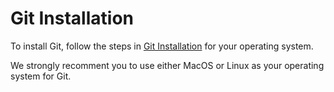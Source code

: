 # Git Installation
To install Git, follow the steps in [Git Installation](https://git-scm.com/book/en/v2/Getting-Started-Installing-Git) for your operating system.

We strongly recomment you to use either MacOS or Linux as your operating system for Git.
